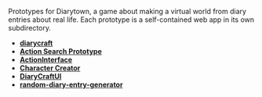 Prototypes for Diarytown, a game about making a virtual world from diary entries about real life. Each prototype is a self-contained web app in its own subdirectory.

- **[diarycraft](https://meldckn.github.io/diarytown-prototypes/diarycraft)**
- **[Action Search Prototype](https://meldckn.github.io/diarytown-prototypes/Action%20Search%20Prototype/)**
- **[ActionInterface](https://meldckn.github.io/diarytown-prototypes/ActionInterface)**
- **[Character Creator](https://meldckn.github.io/diarytown-prototypes/Character%20Creator)**
- **[DiaryCraftUI](https://meldckn.github.io/diarytown-prototypes/DiaryCraftUI)**
- **[random-diary-entry-generator](https://meldckn.github.io/diarytown-prototypes/random-diary-entry-generator/indexrdeg.html)**

